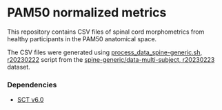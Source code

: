 # PAM50 normalized metrics

This repository contains CSV files of spinal cord morphometrics from healthy participants in the PAM50 anatomical space.

The CSV files were generated using [process_data_spine-generic.sh, r20230222](https://github.com/sct-pipeline/dcm-metric-normalization/blob/r20230222/scripts/process_data_spine-generic.sh) script from the [spine-generic/data-multi-subject, r20230223](https://github.com/spine-generic/data-multi-subject/tree/r20230223) dataset.

### Dependencies

- [SCT v6.0](https://github.com/spinalcordtoolbox/spinalcordtoolbox/tree/6.0)
